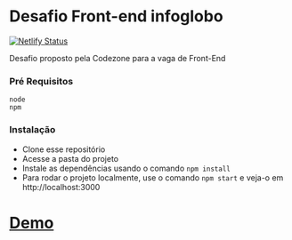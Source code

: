 # Desafio Front-end infoglobo

[![Netlify Status](https://api.netlify.com/api/v1/badges/9ee2b44e-22ca-4e0f-8576-1240bb0f649b/deploy-status)](https://app.netlify.com/sites/daniel-infoglobo/deploys)

Desafio proposto pela Codezone para a vaga de Front-End

### Pré Requisitos

```
node 
npm 
```

### Instalação

- Clone esse repositório 
- Acesse a pasta do projeto
- Instale as dependências usando o comando ```npm install``` 
- Para rodar o projeto localmente, use o comando ```npm start``` e veja-o em http://localhost:3000

# [Demo](daniel-infoglobo.netlify.com/)
